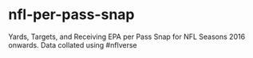 # nfl-per-pass-snap
Yards, Targets, and Receiving EPA per Pass Snap for NFL Seasons 2016 onwards. Data collated using #nflverse
